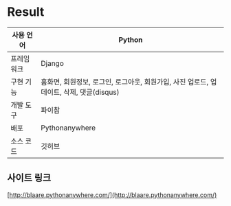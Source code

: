 # Result



| 사용 언어 | Python |
| --- | --- |
| 프레임 워크 | Django |
| 구현 기능 | 홈화면, 회원정보, 로그인, 로그아웃, 회원가입, 사진 업로드, 업데이트, 삭제, 댓글(disqus) |
| 개발 도구 | 파이참 |
| 배포 | Pythonanywhere |
| 소스 코드 | 깃허브 |

## 사이트 링크

[http://blaare.pythonanywhere.com/](http://blaare.pythonanywhere.com/)
